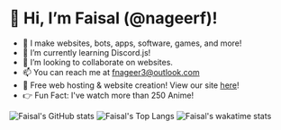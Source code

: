 # 👋 Hi, I’m Faisal (@nageerf)!
- 👀 I make websites, bots, apps, software, games, and more!
- 🌱 I’m currently learning Discord.js!
- 💞️ I’m looking to collaborate on websites.
- 📫 You can reach me at [fnageer3@outlook.com](mailto:fnageer3@outlook.com)
- 📣 Free web hosting & website creation! View our site [here](https://fnageer.ml/)!
- 👉 Fun Fact: I've watch more than 250 Anime!

![Faisal's GitHub stats](https://github-readme-stats.vercel.app/api?username=nageerf&show_icons=true&hide_border=true&icon_color=ffffff&bg_color=30,e4473c,ff0000&title_color=fff&text_color=fff)
![Faisal's Top Langs](https://github-readme-stats.vercel.app/api/top-langs/?username=nageerf&hide_border=true&langs_count=10&custom_title=Familiar%20Languages&bg_color=30,e4473c,ff0000&title_color=fff&text_color=fff)
![Faisal's wakatime stats](https://github-readme-stats.vercel.app/api/wakatime?username=nageerf&hide_border=true&custom_title=Coding%20Activity&icon_color=ffffff&bg_color=30,e4473c,ff0000&title_color=fff&text_color=fff)
